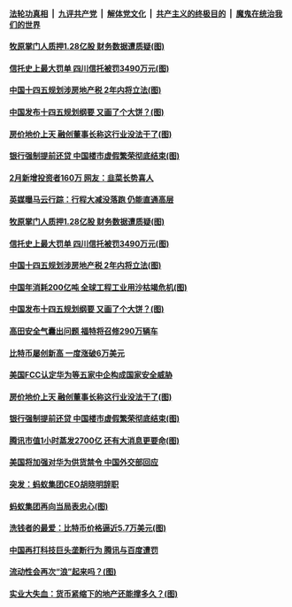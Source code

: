 ####  [法轮功真相](../../../../basic/blob/master/README.md?t=03150801) &nbsp;|&nbsp; [九评共产党](../../../../9ping.md/blob/master/README.md?t=03150801) &nbsp;|&nbsp; [解体党文化](../../../../jtdwh.md/blob/master/README.md?t=03150801)  &nbsp;|&nbsp; [共产主义的终极目的](../../../../gczydzjmd.md/blob/master/README.md?t=03150801) &nbsp;|&nbsp; [魔鬼在统治我们的世界](../../../../mgztzwmdsj.md/blob/master/README.md?t=03150801) 

#### [牧原掌门人质押1.28亿股 财务数据遭质疑(图)](../pages/p5/965540.md?t=03150801) 

#### [信托史上最大罚单 四川信托被罚3490万元(图)](../pages/p5/965509.md?t=03150801) 

#### [中国十四五规划涉房地产税 2年内将立法(图)](../pages/p5/965482.md?t=03150801) 

#### [中国发布十四五规划纲要 又画了个大饼？(图)](../pages/p5/965471.md?t=03150801) 

#### [房价地价上天 融创董事长称这行业没法干了(图)](../pages/p5/965422.md?t=03150801) 

#### [银行强制提前还贷 中国楼市虚假繁荣彻底结束(图)](../pages/p5/965402.md?t=03150801) 

#### [2月新增投资者160万 网友：韭菜长势喜人](../pages/p5/965547.md?t=03150801) 

#### [英媒曝马云行踪：行程大减没落跑 仍能直通高层](../pages/p5/965541.md?t=03150801) 

#### [牧原掌门人质押1.28亿股 财务数据遭质疑(图)](../pages/p5/965540.md?t=03150801) 

#### [信托史上最大罚单 四川信托被罚3490万元(图)](../pages/p5/965509.md?t=03150801) 

#### [中国十四五规划涉房地产税 2年内将立法(图)](../pages/p5/965482.md?t=03150801) 

#### [中国年消耗200亿吨 全球工程工业用沙枯竭危机(图)](../pages/p5/965481.md?t=03150801) 

#### [中国发布十四五规划纲要 又画了个大饼？(图)](../pages/p5/965471.md?t=03150801) 

#### [高田安全气囊出问题 福特将召修290万辆车](../pages/p5/965469.md?t=03150801) 

#### [比特币屡创新高 一度涨破6万美元](../pages/p5/965461.md?t=03150801) 

#### [美国FCC认定华为等五家中企构成国家安全威胁](../pages/p5/965458.md?t=03150801) 

#### [房价地价上天 融创董事长称这行业没法干了(图)](../pages/p5/965422.md?t=03150801) 

#### [银行强制提前还贷 中国楼市虚假繁荣彻底结束(图)](../pages/p5/965402.md?t=03150801) 

#### [腾讯市值1小时蒸发2700亿 还有大消息更要命(图)](../pages/p5/965363.md?t=03150801) 

#### [美国将加强对华为供货禁令 中国外交部回应](../pages/p5/965357.md?t=03150801) 

#### [突发：蚂蚁集团CEO胡晓明辞职](../pages/p5/965356.md?t=03150801) 

#### [蚂蚁集团再向当局表忠心(图)](../pages/p5/965352.md?t=03150801) 

#### [洗钱者的最爱：比特币价格逼近5.7万美元(图)](../pages/p5/965309.md?t=03150801) 

#### [中国再打科技巨头垄断行为 腾讯与百度遭罚](../pages/p5/965347.md?t=03150801) 

#### [流动性会再次“浪”起来吗？(图)](../pages/p5/965301.md?t=03150801) 

#### [实业大失血：货币紧缩下的地产还能撑多久？(图)](../pages/p5/965306.md?t=03150801) 

